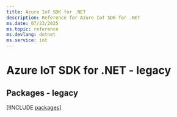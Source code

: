 ```yaml
---
title: Azure IoT SDK for .NET
description: Reference for Azure IoT SDK for .NET
ms.date: 07/23/2025
ms.topic: reference
ms.devlang: dotnet
ms.service: iot
---
```

# Azure IoT SDK for .NET - legacy
## Packages - legacy
[!INCLUDE [packages](iot-index.md)]